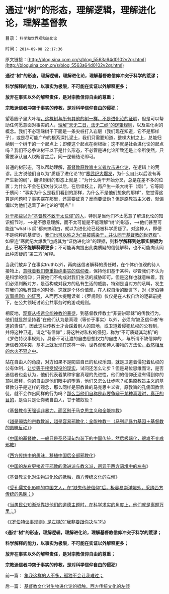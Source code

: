 # 通过“树”的形态，理解逻辑，理解进化论，理解基督教

目录： `科学和世界观和进化论` 

时间： `2014-09-08 22:17:36` 

原文链接：[http://blog.sina.com.cn/s/blog_5563a64d0102v2qr.html](http://blog.sina.com.cn/s/blog_5563a64d0102v2qr.html)

**通过“树”的形态，理解逻辑，理解进化论，理解基督教信仰冲突于科学的荒谬；**

**科学解释的能力，以事实为极限，不可能在实证以外解释更多；**

**放弃在事实以外的解释责任，是对宗教信仰自由的尊重；**

**宗教迷信者冲突于事实的传教，是对科学信仰自由的侵犯**；

望着园子里大叶榕[，这棵树与所有其他的树一样，不是进化论的证明](../../../2014/9/2/基督教文化对生物进化论的抵触，西方传统文化的左倾.md)，但是可以帮助任何愿意面对事实的人，[理解“天无二日，法无二纲”的逻辑规则](../../../2010/6/11/“天无二日，法无二纲”单一断言规则.md)，以及进化树的概念。我们不必理睬树干下面是一条尖桩打入岩层（我们现在知道，它不是那样子），或是尽可能广布的根系深扎泥土，我们只需要知道，整棵大树之上，总能归纳到一个树干的一个起点上；即便这个起点在树根始；这不就是社会进化论的起点吗？我们不必争论树干以下是什么形态，不必管是进化论所致还是上帝所使然，只需要承认自人权断言之后，同一逻辑结论即可。

普通的树形态，可以帮助理解，[基督教原教旨主义者攻击进化论](../../../2012/6/18/科学歧视哲学，真实鄙视谎言.md)，在逻辑上的荒谬。比方说他们自以为“质疑了进化论”的“[寒武纪大爆发](../../../2009/2/18/进化论的科学性；回应马恩基督教的质难.md)，为什么自此以后没有再产生新的纲”，翻译到树的形态上就是：“为什么树干开始分叉，总是在差不多的位置；为什么不会在初次分叉以后，在后续枝上，再产生一条大树干（纲）”，它等同于质问：“事实为什么是我们看到的那样，为什么不是他们想象的那样”，您觉得这算是问题吗？事实摆在那里，还需要证真？反而要证伪？但是原教旨主义者，就偏偏以为他们逮着了进化论的“弱点”！

[对于那些以为“基督教不致于太荒谬”的人](../../../2014/9/4/基督教文化对西方世界观的塑造，孔儒文化明显的偏好.md)，特别是当他们不太愿意了解进化论的知识细节时，——>是不愿意理解，而不太可能是不能理解“树”的形态，——>他们甚至可能连“what
is 纲”都未搞明白，就以为进化论已经被科学质疑了。对这种人，即便不是纯粹的基督徒，[我们也可以称之为“易被感染于，并认同于基督教的世界观](../../../2014/9/5/孔儒文化人士偏好西方左派观点的原因.md)”。如果连“寒武纪大爆发”也成其为“证伪进化论”的理据，则**科学解释到达事实根据为止，已经不能解释得更多**；不可能再向提出此类质疑的信徒解释，也不可能向认同此种质疑的“第三方”解释。

当我们放弃了在事实truth以外，再向迷信者解释的责任时，在个体价值观的待人接物上，[意味着我们尊重拒绝事实的信仰者](../../../2010/6/22/你的实证不是我的实证;实证主义也是理性主义.md)，保持他们基于某种，尽管我们不认为是科学的信仰；只要他们不构成对我们生活的威胁即可。但是这样也就意味着，我们必须判断对方，是否构成对我方的私有生活的威胁，特别是当对方的吼叫，发生在我们的私有园地的时侯。这就是个体价值观，在人权自治的断言下，[对《罗伯特议事规则》的证否](../../../2014/9/6/《罗伯特议事规则》是左棍的“我非要跟你决斗”的真理吗？.md)，从而再次提醒读者：《罗规则》仅仅是在人权自治的逻辑前提下，在公共领域讨论公共事务时的游戏规则。

相反地，[观察从招远全能神教的暴徒](../../../2014/6/21/为什么招远惨案后，全能神教被指为邪教，而不是基督教？.md)，到基督教传教士“非要讲耶稣”的传教行为，他们就显然坚持着“在他们认为是真理（等价于事实）以外，必须向‘缺乏信仰者’布道的责任”，因此这些传教士才会踩着别人的园地，或卫道着侵犯私权的公有制，并将这种卫道，谓之“有信仰”；将这种对私权的侵犯，称为“不可质疑其动机”的《罗伯特议事规则》。具备不可让渡的自由思想权力的自由人，与所谓不缺信仰的迷信者的冲突，基本上就发现在这样一种，世界观和待人接物的方法论[，截然相反的水火不容之中](../../../2009/6/17/人权是任何信仰须共同表述的价值观.md)。

站在自由人的角度，对方如果不是闖进自已的私权乐园，就是卫道着侵犯着私权的公有体制，[让步等于接受奴役的现实](../../../2013/11/11/社会契约论不是民主的启蒙，及现代民主的真正起点.md)，试问还怎么让步？但是易位思维而论，是否迷信者也会认为，他们代表着某种宇宙真理的先进性，他们的信仰还没有得到你的顶礼膜拜，你的自由是他们眼中的堕落，他们又怎么让步呢？如果原教旨主义的基督教分子是这样的观念，那么同样是原教旨的马克思主义者，原教旨的孔儒国教信徒，就不会作出同样的行为吗？[那么当他们自称是非要争辩于某种真理时，真正的目的](../../../2014/8/31/自然科学与社会科学，拥有共同的真理标准；即实证标准.md)，是否只是让你我自由人，甘于被奴役？

《[基督教今天强调非暴力，而区别于马克思主义和全能神教](../../../2014/7/22/基督教今天强调非暴力，而区别于马克思主义和全能神教.md)》

《[越是弱势的宗教教派，越是容易邪教化；全能神教＝（马列毛暴力基因＋基督教的愚昧反动）](../../../2014/7/23/全能神教和基督教，信仰的暴力，非暴力和邪教化；.md)》

《[中国的基督教，一般只是圣经词句包装下的中国传统，然后极端化，很难不变成邪教](../../../2014/8/13/全能神教妖魔化普通人为“邪灵”，中国基督教诅咒普通人“不信神”.md)》

《[西方传统中的愚昧，移植中国后全部邪教化](../../../2014/8/14/西方传统中的愚昧，移植中国后全部邪教化.md)》

《[中国的左右更接近于邪教的激进派与教义派，迥异于西方语境中的左右](../../../2014/8/31/中国的左右派更接近于邪教中的激进派与保守派.md)》

《[基督教文化对生物进化论的抵触，西方传统文化的左倾](../../../2014/9/2/基督教文化对生物进化论的抵触，西方传统文化的左倾.md)》

《[受孔儒文化影响的中国文人，在“缺失传统信仰”后，极容易崇洋媚外，采纳西方传统的愚昧；](../../../2014/9/4/基督教文化对西方世界观的塑造，孔儒文化明显的偏好.md)》

《[当愚民公知渐渐靠拢他们的道德主题时，在科学求实的角度上，他们就是离题万里；](../../../2014/9/5/孔儒文化人士偏好西方左派观点的原因.md)》

《[《罗伯特议事规则》是左棍的“我非要跟你决斗”吗](../../../2014/9/6/《罗伯特议事规则》是左棍的“我非要跟你决斗”的真理吗？.md)》

《**通过“树”的形态，理解逻辑，理解进化论，理解基督教信仰冲突于科学的荒谬；**

**科学解释的能力，以事实为极限，不可能在实证以外解释更多；**

**放弃在事实以外的解释责任，是对宗教信仰自由的尊重；**

**宗教迷信者冲突于事实的传教，是对科学信仰自由的侵犯**》

前一篇： [象我这样的人不多，孤独不会让我难过；](../../../2014/9/12/象我这样的人不多，孤独不会让我难过；.md)

后一篇： [基督教文化对生物进化论的抵触，西方传统文化的左倾](../../../2014/9/2/基督教文化对生物进化论的抵触，西方传统文化的左倾.md)

